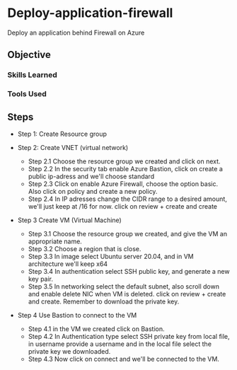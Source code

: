 # Deploy-application-firewall
Deploy an application behind Firewall on Azure

## Objective


### Skills Learned



### Tools Used



## Steps

- Step 1: Create Resource group
  
- Step 2: Create VNET (virtual network)
  - Step 2.1 Choose the resource group we created and click on next.
  - Step 2.2 In the security tab enable Azure Bastion, click on create a public ip-adress and we'll choose standard
  - Step 2.3 Click on enable Azure Firewall, choose the option basic. Also click on policy and create a new policy.
  - Step 2.4 In IP adresses change the CIDR range to a desired amount, we'll just keep at /16 for now. click on review + create and create
- Step 3 Create VM (Virtual Machine)
  - Step 3.1 Choose the resource group we created, and give the VM an appropriate name.
  - Step 3.2 Choose a region that is close.
  - Step 3.3 In image select Ubuntu server 20.04, and in VM architecture we'll keep x64
  - Step 3.4 In authentication select SSH public key, and generate a new key pair.
  - Step 3.5 In networking select the default subnet, also scroll down and enable delete NIC when VM is deleted. click on review + create and create. Remember to download the private key.
 - Step 4 Use Bastion to connect to the VM
   - Step 4.1 in the VM we created click on Bastion.
   - Step 4.2 In Authentication type select SSH private key from local file, in username provide a username and in the local file select the private key we downloaded.
   - Step 4.3 Now click on connect and we'll be connected to the VM.

